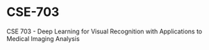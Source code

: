 # CSE-703
CSE 703 - Deep Learning for Visual Recognition with Applications to Medical Imaging Analysis
